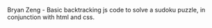Bryan Zeng - 
Basic backtracking js code to solve a sudoku puzzle, in conjunction with html and css.
